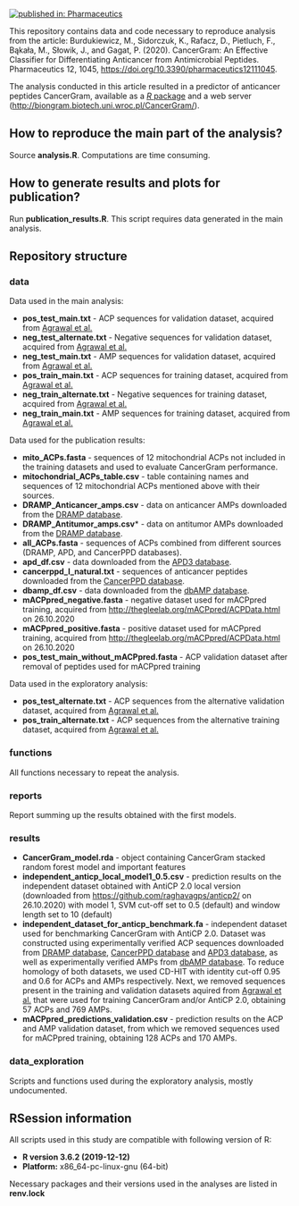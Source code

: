[![published in: Pharmaceutics](https://img.shields.io/badge/published%20in-Pharmaceutics-green.svg)](https://doi.org/10.3390/pharmaceutics12111045)

This repository contains data and code necessary to reproduce analysis from the article: Burdukiewicz, M., Sidorczuk, K., Rafacz, D., Pietluch, F., Bąkała, M., Słowik, J., and Gagat, P. (2020). CancerGram: An Effective Classifier for Differentiating Anticancer from Antimicrobial Peptides. Pharmaceutics 12, 1045, https://doi.org/10.3390/pharmaceutics12111045.

The analysis conducted in this article resulted in a predictor of anticancer peptides CancerGram, available as a [*R* package](https://github.com/BioGenies/CancerGram) and a web server (http://biongram.biotech.uni.wroc.pl/CancerGram/).

## How to reproduce the main part of the analysis?

Source **analysis.R**. Computations are time consuming.

## How to generate results and plots for publication?

Run **publication_results.R**. This script requires data generated in the main analysis.

## Repository structure

### data

Data used in the main analysis: 

* **pos_test_main.txt** - ACP sequences for validation dataset, acquired from [Agrawal et al.](https://doi.org/10.1093/bib/bbaa153)
* **neg_test_alternate.txt** - Negative sequences for validation dataset, acquired from [Agrawal et al.](https://doi.org/10.1093/bib/bbaa153)
* **neg_test_main.txt** - AMP sequences for validation dataset, acquired from [Agrawal et al.](https://doi.org/10.1093/bib/bbaa153)
* **pos_train_main.txt** - ACP sequences for training dataset, acquired from [Agrawal et al.](https://doi.org/10.1093/bib/bbaa153)
* **neg_train_alternate.txt** - Negative sequences for training dataset, acquired from [Agrawal et al.](https://doi.org/10.1093/bib/bbaa153)
* **neg_train_main.txt** - AMP sequences for training dataset, acquired from [Agrawal et al.](https://doi.org/10.1093/bib/bbaa153)

Data used for the publication results:

* **mito_ACPs.fasta** - sequences of 12 mitochondrial ACPs not included in the training datasets and used to evaluate CancerGram performance.
* **mitochondrial_ACPs_table.csv** - table containing names and sequences of 12 mitochondrial ACPs mentioned above with their sources.
* **DRAMP_Anticancer_amps.csv** - data on anticancer AMPs downloaded from the [DRAMP database](http://dramp.cpu-bioinfor.org/).
* **DRAMP_Antitumor_amps.csv*** - data on antitumor AMPs downloaded from the [DRAMP database](http://dramp.cpu-bioinfor.org/).
* **all_ACPs.fasta** - sequences of ACPs combined from different sources (DRAMP, APD, and CancerPPD databases).
* **apd_df.csv** - data downloaded from the [APD3 database](http://aps.unmc.edu/AP/main.php).
* **cancerppd_l_natural.txt** - sequences of anticancer peptides downloaded from the [CancerPPD database](http://crdd.osdd.net/raghava/cancerppd/downseq.php).
* **dbamp_df.csv** - data downloaded from the [dbAMP database](http://140.138.77.240/~dbamp/).
* **mACPpred_negative.fasta** - negative dataset used for mACPpred training, acquired from http://thegleelab.org/mACPpred/ACPData.html on 26.10.2020
* **mACPpred_positive.fasta** - positive dataset used for mACPpred training, acquired from http://thegleelab.org/mACPpred/ACPData.html on 26.10.2020
* **pos_test_main_without_mACPpred.fasta** - ACP validation dataset after removal of peptides used for mACPpred training

Data used in the exploratory analysis:

* **pos_test_alternate.txt** - ACP sequences from the alternative validation dataset, acquired from [Agrawal et al.](https://doi.org/10.1093/bib/bbaa153)
* **pos_train_alternate.txt** - ACP sequences from the alternative training dataset, acquired from [Agrawal et al.](https://doi.org/10.1093/bib/bbaa153)


### functions

All functions necessary to repeat the analysis.

### reports

Report summing up the results obtained with the first models. 

### results

* **CancerGram_model.rda** - object containing CancerGram stacked random forest model and important features
* **independent_anticp_local_model1_0.5.csv** - prediction results on the independent dataset obtained with AntiCP 2.0 local version (downloaded from https://github.com/raghavagps/anticp2/ on 26.10.2020) with model 1, SVM cut-off set to 0.5 (default) and window length set to 10 (default)
* **independent_dataset_for_anticp_benchmark.fa** - independent dataset used for benchmarking CancerGram with AntiCP 2.0. Dataset was constructed using experimentally verified ACP sequences downloaded from [DRAMP database](http://dramp.cpu-bioinfor.org/), [CancerPPD database](http://crdd.osdd.net/raghava/cancerppd/downseq.php) and [APD3 database](http://aps.unmc.edu/AP/main.php), as well as experimentally verified AMPs from [dbAMP database](http://140.138.77.240/~dbamp/). To reduce homology of both datasets, we used CD-HIT with identity cut-off 0.95 and 0.6 for ACPs and AMPs respectively. Next, we removed sequences present in the training and validation datasets aquired from [Agrawal et al.](https://doi.org/10.1093/bib/bbaa153) that were used for training CancerGram and/or AntiCP 2.0, obtaining 57 ACPs and 769 AMPs. 
* **mACPpred_predictions_validation.csv** - prediction results on the ACP and AMP validation dataset, from which we removed sequences used for mACPpred training, obtaining 128 ACPs and 170 AMPs. 

### data_exploration

Scripts and functions used during the exploratory analysis, mostly undocumented.


## RSession information

All scripts used in this study are compatible with following version of R:

* **R version 3.6.2 (2019-12-12)**
* **Platform:** x86_64-pc-linux-gnu (64-bit)

Necessary packages and their versions used in the analyses are listed in **renv.lock**

